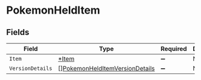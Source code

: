 # PokemonHeldItem


## Fields

| Field                                                                                   | Type                                                                                    | Required                                                                                | Description                                                                             |
| --------------------------------------------------------------------------------------- | --------------------------------------------------------------------------------------- | --------------------------------------------------------------------------------------- | --------------------------------------------------------------------------------------- |
| `Item`                                                                                  | [*Item](../../models/shared/item.md)                                                    | :heavy_minus_sign:                                                                      | N/A                                                                                     |
| `VersionDetails`                                                                        | [][PokemonHeldItemVersionDetails](../../models/shared/pokemonhelditemversiondetails.md) | :heavy_minus_sign:                                                                      | N/A                                                                                     |